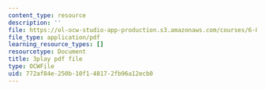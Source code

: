 ```yaml
---
content_type: resource
description: ''
file: https://ol-ocw-studio-app-production.s3.amazonaws.com/courses/6-890-algorithmic-lower-bounds-fun-with-hardness-proofs-fall-2014/772af84e250b10f148172fb96a12ecb0_ccD0yAk1wL0.pdf
file_type: application/pdf
learning_resource_types: []
resourcetype: Document
title: 3play pdf file
type: OCWFile
uid: 772af84e-250b-10f1-4817-2fb96a12ecb0
---
```

